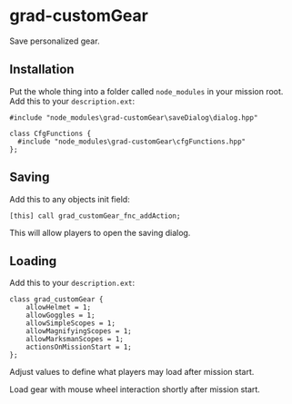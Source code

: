 # grad-customGear
Save personalized gear.

## Installation
Put the whole thing into a folder called `node_modules` in your mission root.
Add this to your `description.ext`:
```
#include "node_modules\grad-customGear\saveDialog\dialog.hpp"

class CfgFunctions {
  #include "node_modules\grad-customGear\cfgFunctions.hpp"
};
```

## Saving
Add this to any objects init field:
```
[this] call grad_customGear_fnc_addAction;
```
This will allow players to open the saving dialog.

## Loading
Add this to your `description.ext`:
```
class grad_customGear {
    allowHelmet = 1;
    allowGoggles = 1;
    allowSimpleScopes = 1;
    allowMagnifyingScopes = 1;
    allowMarksmanScopes = 1;
    actionsOnMissionStart = 1;
};
```
Adjust values to define what players may load after mission start.

Load gear with mouse wheel interaction shortly after mission start.
